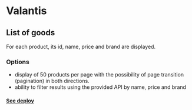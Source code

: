 # Valantis

## List of goods

For each product, its id, name, price and brand are displayed.

### Options

- display of 50 products per page with the possibility of page transition (pagination) in both directions.
- ability to filter results using the provided API by name, price and brand

#### [See deploy](https://dmitrykr2021.github.io/Valantis/)
